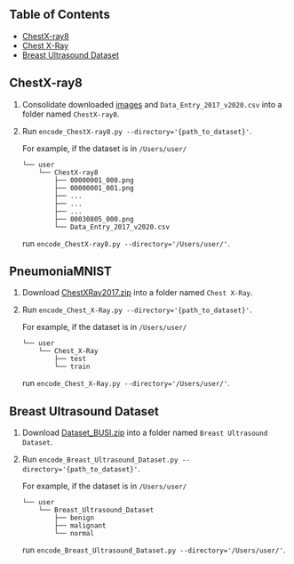 ## Table of Contents

- [ChestX-ray8](#chestx-ray8)
- [Chest X-Ray](#chest-x-ray)
- [Breast Ultrasound Dataset](#breast-ultrasound-dataset)

## ChestX-ray8

1. Consolidate downloaded [images](https://nihcc.app.box.com/v/ChestXray-NIHCC) and `Data_Entry_2017_v2020.csv` into a folder named `ChestX-ray8`.
2. Run `encode_ChestX-ray8.py --directory='{path_to_dataset}'`.

   For example, if the dataset is in `/Users/user/`

   ```
   └── user
       └── ChestX-ray8
           ├── 00000001_000.png
           ├── 00000001_001.png
           ├── ...
           ├── ...
           ├── ...
           ├── 00030805_000.png
           └── Data_Entry_2017_v2020.csv
   ```

   run `encode_ChestX-ray8.py --directory='/Users/user/'`.
   
## PneumoniaMNIST

1. Download [ChestXRay2017.zip](https://data.mendeley.com/datasets/rscbjbr9sj/2) into a folder named `Chest X-Ray`.
2. Run `encode_Chest_X-Ray.py --directory='{path_to_dataset}'`.

   For example, if the dataset is in `/Users/user/`

   ```
   └── user
       └── Chest_X-Ray
           ├── test
           └── train
   ```

   run `encode_Chest_X-Ray.py --directory='/Users/user/'`.

## Breast Ultrasound Dataset

1. Download [Dataset_BUSI.zip](https://scholar.cu.edu.eg/?q=afahmy/pages/dataset) into a folder named `Breast Ultrasound Dataset`.
2. Run `encode_Breast_Ultrasound_Dataset.py --directory='{path_to_dataset}'`.

   For example, if the dataset is in `/Users/user/`

   ```
   └── user
       └── Breast_Ultrasound_Dataset
           ├── benign
           ├── malignant
           └── normal
   ```

   run `encode_Breast_Ultrasound_Dataset.py --directory='/Users/user/'`.
   
